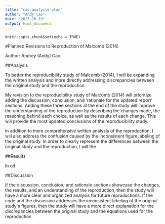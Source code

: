 ```yaml
---
title: "cao-analysis-plan"
author: "Andy Cao"
date: "2023-10-19"
output: html_document
---
```


```{r setup, include=FALSE}
knitr::opts_chunk$set(echo = TRUE)
```

#Planned Revisions to Reproduction of Malcomb (2014)

Author: Andrey (Andy) Cao

##Analysis

To better the reproducibility study of Malcomb (2014), I will be expanding the written analysis and more directly addressing discrepancies between the original study and the reproduction. 

My revision to the reproducibility study of Malcomb (2014) will prioritize adding the discussion, conclusion, and 'rationale for the updated report' sections. Adding these three sections at the end of the study will improve the understanding of the reproduction by describing the changes made, the reasoning behind each choice, as well as the results of each change. This will provide the most updated conclusions of the reproducibility study. 

In addition to more comprehensive written analysis of the reproduction, I will also address the confusion caused by the inconsistent figure labeling of the original study. In order to clearly represent the differences between the original study and the reproduction, I will the 

##Results

In od

##Discussion

If the discussion, conclusion, and rationale sections showcase the changes, the results, and an understanding of the reproduction, then the study will have a more clear and organized analysis for future reproductions.
If the code and the discussion addresses the inconsistent labeling of the original study's figures, then the study will have a more direct explanation for the discrepancies between the original study and the equations used for the reproduction.